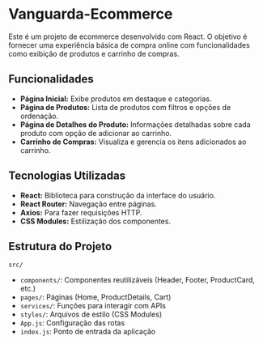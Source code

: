 # Vanguarda-Ecommerce

Este é um projeto de ecommerce desenvolvido com React. O objetivo é fornecer uma experiência básica de compra online com funcionalidades como exibição de produtos e carrinho de compras.

## Funcionalidades

- **Página Inicial:** Exibe produtos em destaque e categorias.
- **Página de Produtos:** Lista de produtos com filtros e opções de ordenação.
- **Página de Detalhes do Produto:** Informações detalhadas sobre cada produto com opção de adicionar ao carrinho.
- **Carrinho de Compras:** Visualiza e gerencia os itens adicionados ao carrinho.

## Tecnologias Utilizadas

- **React:** Biblioteca para construção da interface do usuário.
- **React Router:** Navegação entre páginas.
- **Axios:** Para fazer requisições HTTP.
- **CSS Modules:** Estilização dos componentes.

## Estrutura do Projeto
`src/`
- `components/`: Componentes reutilizáveis (Header, Footer, ProductCard, etc.)
- `pages/`: Páginas (Home, ProductDetails, Cart)
- `services/`: Funções para interagir com APIs
- `styles/`: Arquivos de estilo (CSS Modules)
- `App.js`: Configuração das rotas
- `index.js`: Ponto de entrada da aplicação
